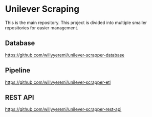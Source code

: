 # Unilever Scraping
This is the main repository. This project is divided into multiple smaller repositories for easier management.

## Database
https://github.com/willyyeremi/unilever-scrapper-database

## Pipeline
https://github.com/willyyeremi/unilever-scrapper-etl

## REST API
https://github.com/willyyeremi/unilever-scrapper-rest-api

